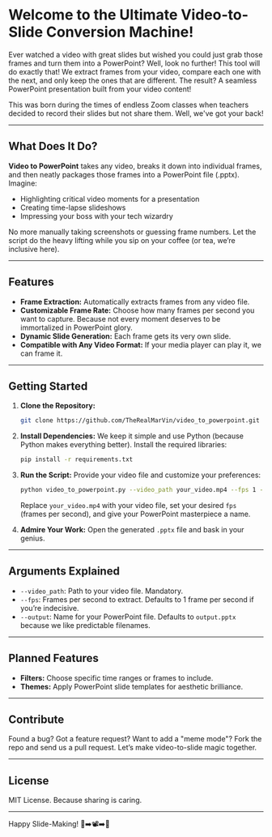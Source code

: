 # Welcome to the Ultimate Video-to-Slide Conversion Machine!

Ever watched a video with great slides but wished you could just grab those frames and turn them into a PowerPoint? Well, look no further! This tool will do exactly that! We extract frames from your video, compare each one with the next, and only keep the ones that are different. The result? A seamless PowerPoint presentation built from your video content!

This was born during the times of endless Zoom classes when teachers decided to record their slides but not share them. Well, we've got your back!

---

## **What Does It Do?**

**Video to PowerPoint** takes any video, breaks it down into individual frames, and then neatly packages those frames into a PowerPoint file (.pptx). Imagine:

- Highlighting critical video moments for a presentation
- Creating time-lapse slideshows
- Impressing your boss with your tech wizardry

No more manually taking screenshots or guessing frame numbers. Let the script do the heavy lifting while you sip on your coffee (or tea, we’re inclusive here).

---

## **Features**

- **Frame Extraction:** Automatically extracts frames from any video file.
- **Customizable Frame Rate:** Choose how many frames per second you want to capture. Because not every moment deserves to be immortalized in PowerPoint glory.
- **Dynamic Slide Generation:** Each frame gets its very own slide.
- **Compatible with Any Video Format:** If your media player can play it, we can frame it.

---

## **Getting Started**

1. **Clone the Repository:**

   ```bash
   git clone https://github.com/TheRealMarVin/video_to_powerpoint.git
   ```

2. **Install Dependencies:** We keep it simple and use Python (because Python makes everything better). Install the required libraries:

   ```bash
   pip install -r requirements.txt
   ```

3. **Run the Script:** Provide your video file and customize your preferences:

   ```bash
   python video_to_powerpoint.py --video_path your_video.mp4 --fps 1 --output slides.pptx
   ```

   Replace `your_video.mp4` with your video file, set your desired `fps` (frames per second), and give your PowerPoint masterpiece a name.

4. **Admire Your Work:** Open the generated `.pptx` file and bask in your genius.

---

## **Arguments Explained**

- `--video_path`: Path to your video file. Mandatory.
- `--fps`: Frames per second to extract. Defaults to 1 frame per second if you’re indecisive.
- `--output`: Name for your PowerPoint file. Defaults to `output.pptx` because we like predictable filenames.

---

## **Planned Features**

- **Filters:** Choose specific time ranges or frames to include.
- **Themes:** Apply PowerPoint slide templates for aesthetic brilliance.

---

## **Contribute**

Found a bug? Got a feature request? Want to add a "meme mode"? Fork the repo and send us a pull request. Let’s make video-to-slide magic together.

---

## **License**

MIT License. Because sharing is caring.

---

Happy Slide-Making! 🎥➡️📽️➡️📑

